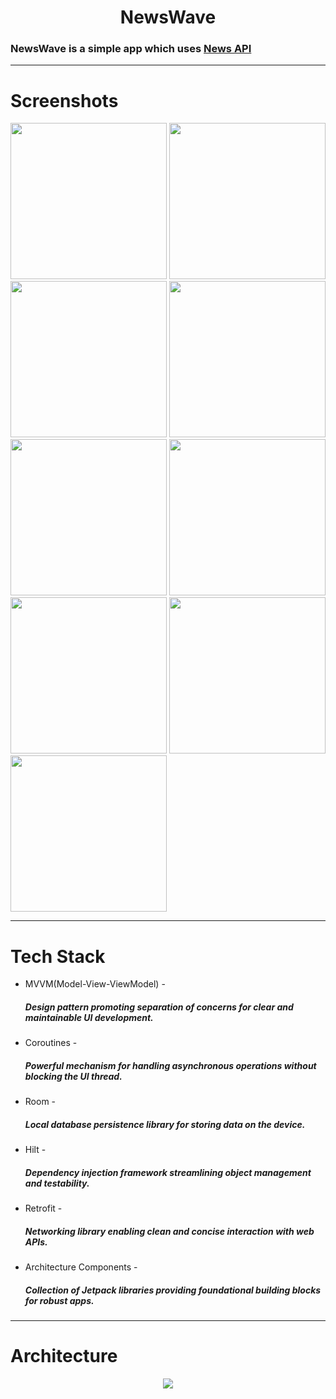 <h1 align="center"> NewsWave </h1>
<h3 align="start">  
  
  NewsWave is a simple app which uses [News API](https://newsdata.io/blog/news-api-for-android/)
</h3>

---

<h1>Screenshots</h1>

<img src="https://imgur.com/LXyz8Oe.png" width="250"> <img src="https://imgur.com/9Jl3oe0.png" width="250">
<img src="https://imgur.com/4LZIY4z.png" width="250"> <img src="https://imgur.com/6UmGoCu.png" width="250">
<img src="https://imgur.com/uSc2p8D.png" width="250"> <img src="https://imgur.com/m1iCQTV.png" width="250">
<img src="https://imgur.com/zakEgup.png" width="250"> <img src="https://imgur.com/em2P92c.png" width="250">
<img src="https://imgur.com/ruNJ22k.png" width="250">                   


---

<h1>
  Tech Stack
</h1>


- MVVM(Model-View-ViewModel) - <h5>Design pattern promoting separation of concerns for clear and maintainable UI development.</h5>
- Coroutines - <h5>Powerful mechanism for handling asynchronous operations without blocking the UI thread.</h5>
- Room - <h5>Local database persistence library for storing data on the device.</h5>
- Hilt - <h5>Dependency injection framework streamlining object management and testability.</h5>
- Retrofit - <h5>Networking library enabling clean and concise interaction with web APIs.</h5>
- Architecture Components - <h5>Collection of Jetpack libraries providing foundational building blocks for robust apps.</h5>

----

<h1>Architecture</h1>
<p align="center">
<img src="https://user-images.githubusercontent.com/5742609/141597565-fb276346-346a-4a08-a731-bbf9f0db890f.png"  />  
</p>
